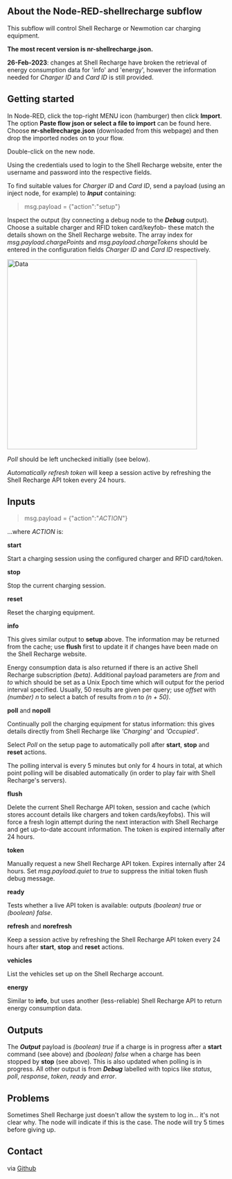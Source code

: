 ## About the Node-RED-shellrecharge subflow

This subflow will control Shell Recharge or Newmotion car charging equipment.

**The most recent version is nr-shellrecharge.json.**

**26-Feb-2023**: changes at Shell Recharge have broken the retrieval of energy consumption data for 'info' and 'energy', however the information needed for _Charger ID_ and _Card ID_ is still provided.

## Getting started

In Node-RED, click the top-right MENU icon (hamburger) then click **Import**. The option **Paste flow json or select a file to import** can be found here. Choose **nr-shellrecharge.json** (downloaded from this webpage) and then drop the imported nodes on to your flow.

Double-click on the new node.

Using the credentials used to login to the Shell Recharge website, enter the username and password into the respective fields.

To find suitable values for _Charger ID_ and _Card ID_, send a payload (using an inject node, for example) to **_Input_** containing:

> msg.payload = {"action":"setup"}

Inspect the output (by connecting a debug node to the **_Debug_** output). Choose a suitable charger and RFID token card/keyfob- these match the details shown on the Shell Recharge website. The array index for _msg.payload.chargePoints_ and _msg.payload.chargeTokens_ should be entered in the configuration fields _Charger ID_ and _Card ID_ respectively.

<img width="438" alt="Data" src="https://user-images.githubusercontent.com/2021563/221404599-3fc7cf22-d4d2-4f6d-a7b0-1c2da7774fa2.png">

_Poll_ should be left unchecked initially (see below).

_Automatically refresh token_ will keep a session active by refreshing the Shell Recharge API token every 24 hours.

## Inputs

> msg.payload = {"action":"_ACTION_"}

...where _ACTION_ is:

**start**

Start a charging session using the configured charger and RFID card/token.

**stop**

Stop the current charging session.

**reset**

Reset the charging equipment.

**info**

This gives similar output to  **setup** above. The information may be returned from the cache; use **flush** first to update it if changes have been made on the Shell Recharge website.

Energy consumption data is also returned if there is an active Shell Recharge subscription _(beta)_. Additional payload parameters are _from_ and _to_ which should be set as a Unix Epoch time which will output for the period interval specified. Usually, 50 results are given per query; use _offset_ with _(number) n_ to select a batch of results from _n_ to _(n + 50)_.

**poll** and **nopoll**

Continually poll the charging equipment for status information: this gives details directly from Shell Recharge like _'Charging'_ and _'Occupied'_. 

Select _Poll_ on the setup page to automatically poll after **start**, **stop** and **reset** actions.

The polling interval is every 5 minutes but only for 4 hours in total, at which point polling will be disabled automatically (in order to play fair with Shell Recharge's servers).

**flush**

Delete the current Shell Recharge API token, session and cache (which stores account details like chargers and token cards/keyfobs). This will force a fresh login attempt during the next interaction with Shell Recharge and get up-to-date account information. The token is expired internally after 24 hours.

**token**

Manually request a new Shell Recharge API token. Expires internally after 24 hours. Set _msg.payload.quiet_ to _true_ to suppress the initial token flush debug message.

**ready**

Tests whether a live API token is available: outputs _(boolean) true_ or _(boolean) false_.

**refresh** and **norefresh**

Keep a session active by refreshing the Shell Recharge API token every 24 hours after **start**, **stop** and **reset** actions.

**vehicles**

List the vehicles set up on the Shell Recharge account.

**energy**

Similar to **info**, but uses another (less-reliable) Shell Recharge API to return energy consumption data.

## Outputs

The **_Output_** payload is _(boolean) true_ if a charge is in progress after a **start** command (see above) and _(boolean) false_ when a charge has been stopped by **stop** (see above). This is also updated when polling is in progress. All other output is from **_Debug_** labelled with topics like _status_, _poll_, _response_, _token_, _ready_ and _error_.

## Problems

Sometimes Shell Recharge just doesn't allow the system to log in... it's not clear why. The node will indicate if this is the case. The node will try 5 times before giving up.

## Contact

via [Github](https://github.com/dgthomson/nodered-shellrecharge)
